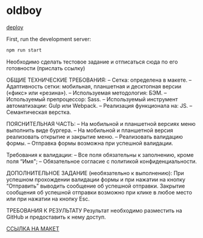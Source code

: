 # oldboy
[deploy](https://elizavetabiryukova.github.io/oldboy/dist/)


First, run the development server:

```bash
npm run start
```

Необходимо сделать тестовое задание и отписаться сюда по его готовности (прислать ссылку)

ОБЩИЕ ТЕХНИЧЕСКИЕ ТРЕБОВАНИЯ:
– Сетка: определена в макете.
– Адаптивность сетки: мобильная, планшетная и десктопная версии («фикс» или «резина»).
– Используемая методология: БЭМ.
– Используемый препроцессор: Sass.
– Используемый инструмент автоматизации: Gulp или Webpack.
– Реализация функционала на: JS.
– Семантическая верстка.

ПОЯСНИТЕЛЬНАЯ ЧАСТЬ:
– На мобильной и планшетной версиях меню выполнить виде бургера.
– На мобильной и планшетной версия реализовать открытие и закрытие меню.
– Реализовать валидацию формы.
– Отправка формы возможна при успешной валидации.

Требования к валидации:
– Все поля обязательны к заполнению, кроме поля “Имя";
– Обязательное согласие с политикой конфиденциальности.

ДОПОЛНИТЕЛЬНОЕ ЗАДАНИЕ (необязательно к выполнению):
При успешном прохождении валидации формы и при нажатии на кнопку “Отправить” выводить сообщение об успешной отправки.
Закрытие сообщения об успешной отправки возможно при клике в любое место или при нажатии на кнопку Esc.

ТРЕБОВАНИЯ К РЕЗУЛЬТАТУ
Результат необходимо разместить на GitHub и предоставить к нему доступ.

[ССЫЛКА НА МАКЕТ](https://www.figma.com/file/tF0AumPZrvskmrDy3rRKrm/Oldboy-(test-1)-(Copy)?type=design&node-id=0%3A1&mode=design&t=Ba5U4Vkw8sAYQfW9-1)
